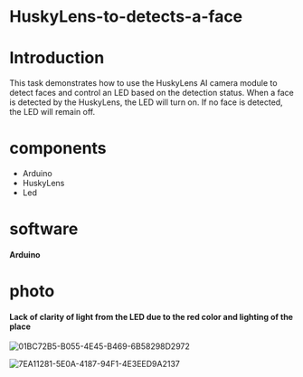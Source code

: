 # HuskyLens-to-detects-a-face
# Introduction 
This task demonstrates how to use the HuskyLens AI camera module to detect faces and control an LED based on the detection status. When a face is detected by the HuskyLens, the LED will turn on. If no face is detected, the LED will remain off.
# components
- Arduino
- HuskyLens
- Led

# software
 #### Arduino
 
# photo 

#### Lack of clarity of light from the LED due to the red color and lighting of the place


![01BC72B5-B055-4E45-B469-6B58298D2972](https://github.com/user-attachments/assets/40922c2b-0cfc-4c92-bb11-08a548b59392)

![7EA11281-5E0A-4187-94F1-4E3EED9A2137](https://github.com/user-attachments/assets/a956ef3a-c213-4b2c-a2ab-ac5b16ff7c45)



  
